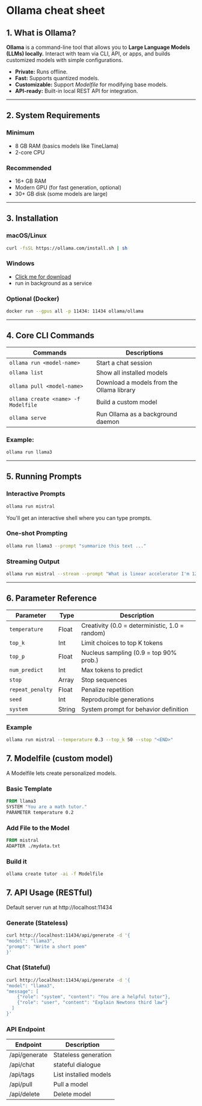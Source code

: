 # Ollama cheat sheet

## 1. What is Ollama?

**Ollama** is a command-line tool that allows you to **Large Language Models (LLMs) locally.** Interact with team via CLI, API, or apps, and builds customized models with simple configurations.

- **Private:** Runs offline.
- **Fast:** Supports quantized models.
- **Customizable:** Support _Modelfile_ for modifying base models.
- **API-ready:** Built-in local REST API for integration.

---

## 2. System Requirements

### Minimum

- 8 GB RAM (basics models like TineLlama)
- 2-core CPU

### Recommended

- 16+ GB RAM
- Modern GPU (for fast generation, optional)
- 30+ GB disk (some models are large)

---

## 3. Installation

### macOS/Linux

```bash
curl -fsSL https://ollama.com/install.sh | sh
```

### Windows

- [Click me for download](https://ollama.com/download)
- run in background as a service

### Optional (Docker)

```bash
docker run --gpus all -p 11434: 11434 ollama/ollama
```

---

## 4. Core CLI Commands

| Commands                            | Descriptions                              |
| ----------------------------------- | ----------------------------------------- |
| `ollama run <model-name>`           | Start a chat session                      |
| `ollama list`                       | Show all installed models                 |
| `ollama pull <model-name>`          | Download a models from the Ollama library |
| `ollama create <name> -f Modelfile` | Build a custom model                      |
| `ollama serve`                      | Run Ollama as a background daemon         |

### Example:

```bash
ollama run llama3
```

---

## 5. Running Prompts

### Interactive Prompts

```bash
ollama run mistral
```

You'll get an interactive shell where you can type prompts.

### One-shot Prompting

```bash
ollama run llama3 --prompt "summarize this text ..."
```

### Streaming Output

```bash
ollama run mistral --stream --prompt "What is linear accelerator I'm 12..."
```
---


## 6. Parameter Reference

| Parameter        | Type   | Description                                    |
| ---------------- | ------ | ---------------------------------------------- |
| `temperature`    | Float  | Creativity (0.0 = deterministic, 1.0 = random) |
| `top_k`          | Int    | Limit choices to top K tokens                  |
| `top_p`          | Float  | Nucleus sampling (0.9 = top 90% prob.)         |
| `num_predict`    | Int    | Max tokens to predict                          |
| `stop`           | Array  | Stop sequences                                 |
| `repeat_penalty` | Float  | Penalize repetition                            |
| `seed`           | Int    | Reproducible generations                       |
| `system`         | String | System prompt for behavior definition          |

### Example

```bash
ollama run mistral --temperature 0.3 --top_k 50 --stop "<END>"
```

## 7. Modelfile (custom model)

A Modelfile lets create personalized models.

### Basic Template

```Dockerfile
FROM llama3
SYSTEM "You are a math tutor."
PARAMETER temperature 0.2
```

### Add File to the Model

```Dockerfile
FROM mistral
ADAPTER ./mydata.txt
```

### Build it

```bash
ollama create tutor -ai -f Modelfile
```

## 7. API Usage (RESTful)

Default server run at http://localhost:11434

### Generate (Stateless)

```bash
curl http://localhost:11434/api/generate -d '{
"model": "llama3",
"prompt": "Write a short poem"
}'
```

### Chat (Stateful)

```bash
curl http://localhost:11434/api/generate -d '{
"model": "llama3",
"message": [
    {"role": "system", "content": "You are a helpful tutor"},
    {"role": "user", "content": "Explain Newtons third law"}
  ]
}'
```

### API Endpoint

| Endpoint      | Description           |
| ------------- | --------------------- |
| /api/generate | Stateless generation  |
| /api/chat     | stateful dialogue     |
| /api/tags     | List installed models |
| /api/pull     | Pull a model          |
| /api/delete   | Delete model          |
